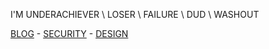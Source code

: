 
I'M UNDERACHIEVER \ LOSER \ FAILURE \ DUD \ WASHOUT

[BLOG](https://member.acm.org/~rhymeq) - [SECURITY](https://hackerone.com/iepn) - [DESIGN](https://www.behance.net/1ui)
